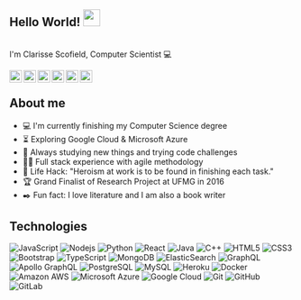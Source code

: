## Hello World! <img src="https://raw.githubusercontent.com/iampavangandhi/iampavangandhi/master/gifs/Hi.gif" width="30px"> </h2>

<br> I'm Clarisse Scofield, Computer Scientist :computer:<br>

<a href="https://www.linkedin.com/in/clarisse-scofield/">
  <img align="left" alt="Clarisse's Linkdein" width="22px" src="https://cdn.jsdelivr.net/npm/simple-icons@v3/icons/linkedin.svg" />
</a>

<a href="https://github.com/clapscofield">
  <img align="left" alt="Clarisse's Github" width="22px" src="https://cdn.jsdelivr.net/npm/simple-icons@v3/icons/github.svg" />
</a>

<a href="https://api.whatsapp.com/send?phone=5531994537177">
  <img align="left" alt="Clarisse's Whatsapp" width="22px" src="https://img.icons8.com/pastel-glyph/2x/whatsapp.png" />
</a>

<a href="https://www.kaggle.com/clarissescofield">
  <img align="left" alt="Clarisse's Kaggle" width="22px" src="https://cdn.jsdelivr.net/npm/simple-icons@3.1.0/icons/kaggle.svg" />
</a>

<a href="https://www.hackerrank.com/clarissescofield">
  <img align="left" alt="Clarisse's HackerRank" width="22px" src="https://w7.pngwing.com/pngs/848/342/png-transparent-hackerrank-logo-logos-logos-and-brands-icon-thumbnail.png" />
</a>

<a href="mailto:clarisse.scofield@gmail.com">
  <img align="left" alt="Clarisse's Email" width="22px" src="https://cdn-icons-png.flaticon.com/512/60/60543.png" />
</a>

<br />

## About me
- :computer: I'm currently finishing my Computer Science degree
- :hourglass_flowing_sand:  Exploring Google Cloud & Microsoft Azure
- :rocket: Always studying new things and trying code challenges
- 👩‍💻 Full stack experience with agile methodology
- :dart: Life Hack: "Heroism at work is to be found in finishing each task." 
- :trophy: Grand Finalist of Research Project at UFMG in 2016
- :black_nib: Fun fact: I love literature and I am also a book writer <br>

## Technologies

![JavaScript](https://img.shields.io/badge/-JavaScript-black?style=flat-square&logo=javascript)
![Nodejs](https://img.shields.io/badge/-Nodejs-black?style=flat-square&logo=Node.js)
![Python](https://img.shields.io/badge/-Python-black?style=flat-square&logo=Python)
![React](https://img.shields.io/badge/-React-black?style=flat-square&logo=react)
![Java](https://img.shields.io/badge/-java-E34A86?style=flat-square&logo=java)
![C++](https://img.shields.io/badge/-C++-00599C?style=flat-square&logo=c)
![HTML5](https://img.shields.io/badge/-HTML5-E34F26?style=flat-square&logo=html5&logoColor=white)
![CSS3](https://img.shields.io/badge/-CSS3-1572B6?style=flat-square&logo=css3)
![Bootstrap](https://img.shields.io/badge/-Bootstrap-563D7C?style=flat-square&logo=bootstrap)
![TypeScript](https://img.shields.io/badge/-TypeScript-007ACC?style=flat-square&logo=typescript)
![MongoDB](https://img.shields.io/badge/-MongoDB-black?style=flat-square&logo=mongodb)
![ElasticSearch](https://img.shields.io/badge/-ElasticSearch-005571?style=flat-square&logo=elasticsearch)
![GraphQL](https://img.shields.io/badge/-GraphQL-E10098?style=flat-square&logo=graphql)
![Apollo GraphQL](https://img.shields.io/badge/-Apollo%20GraphQL-311C87?style=flat-square&logo=apollo-graphql)
![PostgreSQL](https://img.shields.io/badge/-PostgreSQL-336791?style=flat-square&logo=postgresql)
![MySQL](https://img.shields.io/badge/-MySQL-black?style=flat-square&logo=mysql)
![Heroku](https://img.shields.io/badge/-Heroku-430098?style=flat-square&logo=heroku)
![Docker](https://img.shields.io/badge/-Docker-black?style=flat-square&logo=docker)
![Amazon AWS](https://img.shields.io/badge/Amazon%20AWS-232F3E?style=flat-square&logo=amazon-aws)
![Microsoft Azure](https://img.shields.io/badge/Microsoft%20Azure-232F7E?style=flat-square&logo=microsoft-azure)
![Google Cloud](https://img.shields.io/badge/Google%20Cloud-black?style=flat-square&logo=google-cloud)
![Git](https://img.shields.io/badge/-Git-black?style=flat-square&logo=git)
![GitHub](https://img.shields.io/badge/-GitHub-181717?style=flat-square&logo=github)
![GitLab](https://img.shields.io/badge/-GitLab-FCA121?style=flat-square&logo=gitlab)
